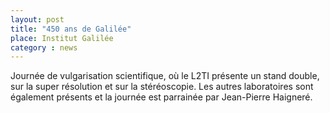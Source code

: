 ```yaml
---
layout: post
title: "450 ans de Galilée"
place: Institut Galilée
category : news
---
```


Journée de vulgarisation scientifique, où le L2TI présente un stand double, sur
la super résolution et sur la stéréoscopie. Les autres laboratoires sont
également présents et la journée est parrainée par Jean-Pierre Haigneré.
